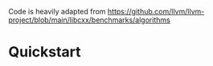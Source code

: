Code is heavily adapted from https://github.com/llvm/llvm-project/blob/main/libcxx/benchmarks/algorithms

# Quickstart
